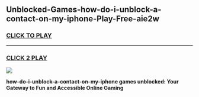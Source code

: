 
## Unblocked-Games-how-do-i-unblock-a-contact-on-my-iphone-Play-Free-aie2w
<h3>
<a href="https://premium76.site?title=how-do-i-unblock-a-contact-on-my-iphone&ref=10A">CLICK TO PLAY</a></h3>
<hr>

<h3>
<a href="https://premium76.site?title=how-do-i-unblock-a-contact-on-my-iphone&ref=10A">CLICK 2 PLAY</a>
  
</h3>

<a href="https://premium76.site?title=how-do-i-unblock-a-contact-on-my-iphone&ref=10A"><img src="https://clearcache.store/games.png"></a>


**how-do-i-unblock-a-contact-on-my-iphone games unblocked: Your Gateway to Fun and Accessible Online Gaming**
